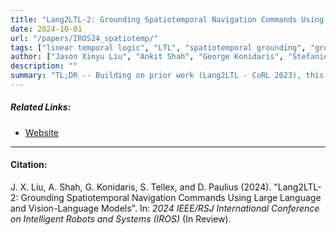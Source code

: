 ```yaml
---
title: "Lang2LTL-2: Grounding Spatiotemporal Navigation Commands Using Large Language and Vision-Language Models"
date: 2024-10-01
url: "/papers/IROS24_spatiotemp/"
tags: ["linear temporal logic", "LTL", "spatiotemporal grounding", "grounding", "natural language", "foundation models", "vision-language models", "large language models", "word embedding"]
author: ["Jason Xinyu Liu", "Ankit Shah", "George Konidaris", "Stefanie Tellex", "David Paulius"]
description: ""
summary: "TL;DR -- Building on prior work (Lang2LTL - CoRL 2023), this paper introduces a modular system that enables robots to follow natural language commands with spatiotemporal referring expressions. This system leverages multi-modal foundation models as well as the formal language LTL (linear temporal logic)."
---
```


##### Related Links:

+ [Website](https://spatiotemporal-ground.github.io/)

---

#### Citation:

J. X. Liu, A. Shah, G. Konidaris, S. Tellex, and D. Paulius (2024). "Lang2LTL-2: Grounding Spatiotemporal Navigation Commands Using Large Language and Vision-Language Models". In: *2024 IEEE/RSJ International Conference on Intelligent Robots and Systems (IROS)* (In Review).